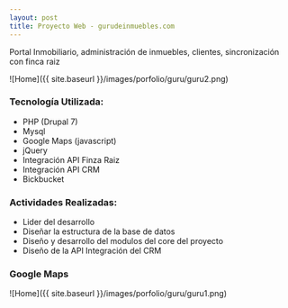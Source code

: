 ```yaml
---
layout: post
title: Proyecto Web - gurudeinmuebles.com
---
```


Portal Inmobiliario, administraci&oacute;n de inmuebles, clientes, sincronizaci&oacute;n con finca raiz

![Home]({{ site.baseurl }}/images/porfolio/guru/guru2.png)

### Tecnolog&iacute;a Utilizada:
 - PHP (Drupal 7)
 - Mysql
 - Google Maps (javascript)
 - jQuery
 - Integraci&oacute;n API Finza Raiz
 - Integraci&oacute;n API CRM
 - Bickbucket

### Actividades Realizadas:
 - Lider del desarrollo
 - Dise&ntilde;ar la estructura de la base de datos
 - Dise&ntilde;o y desarrollo del modulos del core del proyecto
 - Dise&ntilde;o de la API Integraci&oacute;n del CRM

### Google Maps
![Home]({{ site.baseurl }}/images/porfolio/guru/guru1.png)